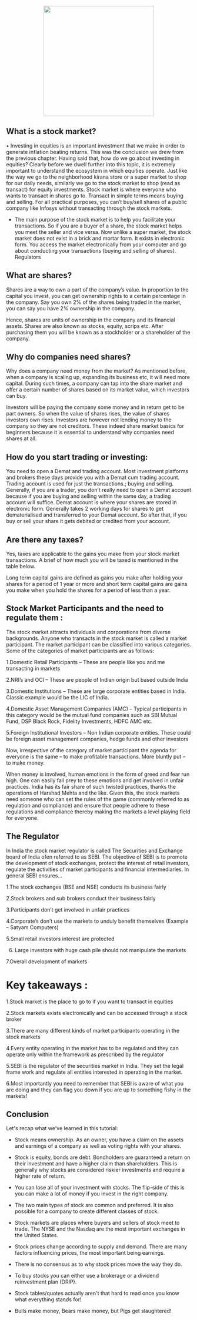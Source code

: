 <p align="center">
<img src="https://user-images.githubusercontent.com/84700316/137068299-ebfb5a2b-4118-49f2-b35a-8a41abe08697.jpg" width="300">
</p>   

## What is a stock market?
• Investing in equities is an important investment that we make in order to generate inflation
beating returns. This was the conclusion we drew from the previous chapter. Having said that,
how do we go about investing in equities? Clearly before we dwell further into this topic, it is extremely important to understand the ecosystem in which equities operate.
Just like the way we go to the neighborhood kirana store or a super market to shop for our daily
needs, similarly we go to the stock market to shop (read as transact) for equity investments.
Stock market is where everyone who wants to transact in shares go to. Transact in simple terms
means buying and selling. For all practical purposes, you can’t buy/sell shares of a public company like Infosys without transacting through the stock markets.

* The main purpose of the stock market is to help you facilitate your transactions. So if you are a
buyer of a share, the stock market helps you meet the seller and vice versa.
Now unlike a super market, the stock market does not exist in a brick and mortar form. It exists in
electronic form. You access the market electronically from your computer and go about conducting your transactions (buying and selling of shares).
Regulators

## What are shares?

Shares are a way to own a part of the company’s value. In proportion to the capital you invest, you can get ownership rights to a certain percentage in the company.  Say you own 2% of the shares being traded in the market, you can say you have 2% ownership in the company.

Hence, shares are units of ownership in the company and its financial assets. Shares are also known as stocks, equity, scrips etc. After purchasing them you will be known as a stockholder or a shareholder of the company.


## Why do companies need shares?

Why does a company need money from the market? As mentioned before, when a company is scaling up, expanding its business etc, it will need more capital. During such times, a company can tap into the share market and offer a certain number of shares based on its market value, which investors can buy.

Investors will be paying the company some money and in return get to be part owners. So when the value of shares rises, the value of shares investors own rises. Investors are however not lending money to the company so they are not creditors. These indeed share market basics for beginners because it is essential to understand why companies need shares at all.

## How do you start trading or investing:

You need to open a Demat and trading account. Most investment platforms and brokers these days provide you with a Demat cum trading account. Trading account is used for just the transactions.; buying and selling. Generally, if you are a trader, you don’t really need to open a Demat account because if you are buying and selling within the same day, a trading account will suffice. Demat account is where your shares are stored in electronic form. Generally takes 2 working days for shares to get dematerialised and transferred to your Demat account. So after that, if you buy or sell your share it gets debited or credited from your account.

## Are there any taxes?

Yes, taxes are applicable to the gains you make from your stock market transactions. A brief of how much you will be taxed is mentioned in the table below.

Long term capital gains are defined as gains you make after holding your shares for a period of 1 year or more and short term capital gains are gains you make when you hold the shares for a period of less than a year.


## Stock Market Participants and the need to regulate them :

The stock market attracts individuals and corporations from diverse backgrounds. Anyone who
transacts in the stock market is called a market participant. The market participant can be classified into various categories. Some of the categories of market participants are as follows:

1.Domestic Retail Participants – These are people like you and me transacting in markets

2.NRI’s and OCI – These are people of Indian origin but based outside India

3.Domestic Institutions – These are large corporate entities based in India. Classic example
would be the LIC of India.

4.Domestic Asset Management Companies (AMC) – Typical participants in this category
would be the mutual fund companies such as SBI Mutual Fund, DSP Black Rock, Fidelity
Investments, HDFC AMC etc.

5.Foreign Institutional Investors – Non Indian corporate entities. These could be foreign
asset management companies, hedge funds and other investors

Now, irrespective of the category of market participant the agenda for everyone is the same – to
make profitable transactions. More bluntly put – to make money.

When money is involved, human emotions in the form of greed and fear run high. One can easily
fall prey to these emotions and get involved in unfair practices. India has its fair share of such
twisted practices, thanks the operations of Harshad Mehta and the like.
Given this, the stock markets need someone who can set the rules of the game (commonly referred to as regulation and compliance) and ensure that people adhere to these regulations and
compliance thereby making the markets a level playing field for everyone.

## The Regulator

In India the stock market regulator is called The Securities and Exchange board of India ofen
referred to as SEBI. The objective of SEBI is to promote the development of stock exchanges, protect the interest of retail investors, regulate the activities of market participants and financial intermediaries. In general SEBI ensures…

1.The stock exchanges (BSE and NSE) conducts its business fairly

2.Stock brokers and sub brokers conduct their business fairly

3.Participants don’t get involved in unfair practices

4.Corporate’s don’t use the markets to unduly benefit themselves (Example – Satyam
Computers)

5.Small retail investors interest are protected

6. Large investors with huge cash pile should not manipulate the markets
 
7.Overall development of markets



# Key takeaways :

1.Stock market is the place to go to if you want to transact in equities

2.Stock markets exists electronically and can be accessed through a stock broker

3.There are many different kinds of market participants operating in the stock markets

4.Every entity operating in the market has to be regulated and they can operate only within the
framework as prescribed by the regulator

5.SEBI is the regulator of the securities market in India. They set the legal frame work and
regulate all entities interested in operating in the market.

6.Most importantly you need to remember that SEBI is aware of what you are doing and they
can flag you down if you are up to something fishy in the markets!

## Conclusion
Let's recap what we've learned in this tutorial:

- Stock means ownership. As an owner, you have a claim on the assets and earnings of a company as well as voting rights with your shares.

- Stock is equity, bonds are debt. Bondholders are guaranteed a return on their investment and have a higher claim than shareholders. This is generally why stocks are considered riskier investments and require a higher rate of return.

- You can lose all of your investment with stocks. The flip-side of this is you can make a lot of money if you invest in the right company.

- The two main types of stock are common and preferred. It is also possible for a company to create different classes of stock.

- Stock markets are places where buyers and sellers of stock meet to trade. The NYSE and the Nasdaq are the most important exchanges in the United States.

- Stock prices change according to supply and demand. There are many factors influencing prices, the most important being earnings.

- There is no consensus as to why stock prices move the way they do.

- To buy stocks you can either use a brokerage or a dividend reinvestment plan (DRIP).

- Stock tables/quotes actually aren't that hard to read once you know what everything stands for!

- Bulls make money, Bears make money, but Pigs get slaughtered!
